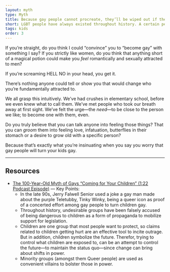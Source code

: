 ```yaml
---
layout: myth
type: Myth
title: Because gay people cannot procreate, they’ll be wiped out if they don’t “recruit” / turn kids gay.
short: LGBT people have always existed throughout history. A certain percentage of kids born is statistically bound to be LGBT. Thus, there’s no need to “turn” anyone, even if that were&nbsp;possible.
tags: kids
order: 3
---
```


If you’re straight, do you think I could “convince” you to “become gay” with something I say? If you strictly like women, do you think that anything short of a magical potion could make you *feel* romantically and sexually attracted to men? 

If you’re screaming HELL NO in your head, you get it. 

There’s nothing anyone could tell or show you that would change who you’re fundamentally attracted to. 

We all grasp this intuitively. We’ve had crushes in elementary school, before we even knew what to call them. We’ve met people who took our breath away at first sight. We’ve felt the urge—the *need*—to be close to the person we like; to become one with them, even. 

Do you truly believe that you can talk anyone into feeling those things? That you can *groom* them into feeling love, infatuation, butterflies in their stomach or a desire to grow old with a specific person?

Because that’s exactly what you’re insinuating when you say you worry that gay people will turn your kids gay.

---

## Resources
- [The 100-Year-Old Myth of Gays “Coming for Your Children” (1:22 Podcast Episode)](https://www.youtube.com/watch?v=oUu2aM8e87U) — Key Points: 
    - In the late 90s, Jerry Falwell Senior used a joke a gay man made about the purple Teletubby, Tinky Winky, being a queer icon as proof of a concerted effort among gay people to turn children gay.
    - Throughout history, undesirable groups have been falsely accused of being dangerous to children as a form of propaganda to mobilize support for legislation. 
    - Children are one group that most people want to protect, so claims related to children getting hurt are an effective tool to incite outrage. But in addition, children symbolize the future. Therefor, trying to control what children are exposed to, can be an attempt to control the future—to maintain the status quo—since change can bring about shifts in power.
    - Minority groups (amongst them Queer people) are used as convenient villains to bolster those in power.